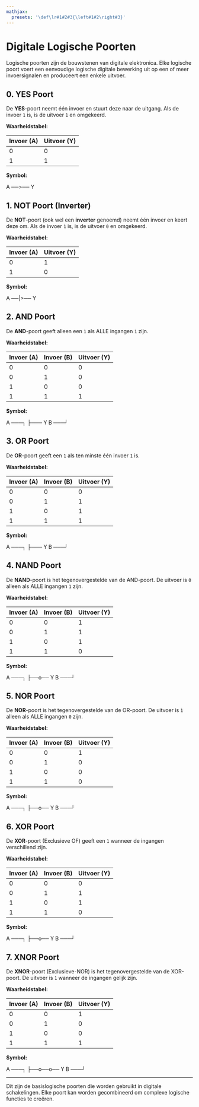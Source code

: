 ```yaml
---
mathjax:
  presets: '\def\lr#1#2#3{\left#1#2\right#3}'
---
```


# Digitale Logische Poorten

Logische poorten zijn de bouwstenen van digitale elektronica. Elke logische poort voert een eenvoudige logische digitale bewerking uit op een of meer invoersignalen en produceert een enkele uitvoer.

## 0. YES Poort

De **YES**-poort neemt één invoer en stuurt deze naar de uitgang. Als de invoer `1` is, is de uitvoer `1` en omgekeerd.

**Waarheidstabel:**

| Invoer (A) | Uitvoer (Y) |
|------------|-------------|
| 0          | 0           |
| 1          | 1           |

**Symbol:**

A ──>── Y



## 1. NOT Poort (Inverter)

De **NOT**-poort (ook wel een **inverter** genoemd) neemt één invoer en keert deze om. Als de invoer `1` is, is de uitvoer `0` en omgekeerd.

**Waarheidstabel:**

| Invoer (A) | Uitvoer (Y) |
|------------|-------------|
| 0          | 1           |
| 1          | 0           |

**Symbol:**

A ──|>── Y


## 2. AND Poort

De **AND**-poort geeft alleen een `1` als ALLE ingangen `1` zijn.

**Waarheidstabel:**

| Invoer (A) | Invoer (B) | Uitvoer (Y) |
|------------|------------|-------------|
| 0          | 0          | 0           |
| 0          | 1          | 0           |
| 1          | 0          | 0           |
| 1          | 1          | 1           |

**Symbol:**

A ───┐
├─── Y
B ───┘


## 3. OR Poort

De **OR**-poort geeft een `1` als ten minste één invoer `1` is.

**Waarheidstabel:**

| Invoer (A) | Invoer (B) | Uitvoer (Y) |
|------------|------------|-------------|
| 0          | 0          | 0           |
| 0          | 1          | 1           |
| 1          | 0          | 1           |
| 1          | 1          | 1           |

**Symbol:**

A ───┐
├─── Y
B ───┘


## 4. NAND Poort

De **NAND**-poort is het tegenovergestelde van de AND-poort. De uitvoer is `0` alleen als ALLE ingangen `1` zijn.

**Waarheidstabel:**

| Invoer (A) | Invoer (B) | Uitvoer (Y) |
|------------|------------|-------------|
| 0          | 0          | 1           |
| 0          | 1          | 1           |
| 1          | 0          | 1           |
| 1          | 1          | 0           |

**Symbol:**

A ───┐
├──o── Y
B ───┘


## 5. NOR Poort

De **NOR**-poort is het tegenovergestelde van de OR-poort. De uitvoer is `1` alleen als ALLE ingangen `0` zijn.

**Waarheidstabel:**

| Invoer (A) | Invoer (B) | Uitvoer (Y) |
|------------|------------|-------------|
| 0          | 0          | 1           |
| 0          | 1          | 0           |
| 1          | 0          | 0           |
| 1          | 1          | 0           |

**Symbol:**

A ───┐
├──o── Y
B ───┘


## 6. XOR Poort

De **XOR**-poort (Exclusieve OF) geeft een `1` wanneer de ingangen verschillend zijn.

**Waarheidstabel:**

| Invoer (A) | Invoer (B) | Uitvoer (Y) |
|------------|------------|-------------|
| 0          | 0          | 0           |
| 0          | 1          | 1           |
| 1          | 0          | 1           |
| 1          | 1          | 0           |

**Symbol:**

A ───┐
├──o── Y
B ───┘


## 7. XNOR Poort

De **XNOR**-poort (Exclusieve-NOR) is het tegenovergestelde van de XOR-poort. De uitvoer is `1` wanneer de ingangen gelijk zijn.

**Waarheidstabel:**

| Invoer (A) | Invoer (B) | Uitvoer (Y) |
|------------|------------|-------------|
| 0          | 0          | 1           |
| 0          | 1          | 0           |
| 1          | 0          | 0           |
| 1          | 1          | 1           |

**Symbol:**

A ───┐
├──o──o── Y
B ───┘

---

Dit zijn de basislogische poorten die worden gebruikt in digitale schakelingen. Elke poort kan worden gecombineerd om complexe logische functies te creëren.
